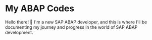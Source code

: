 # My ABAP Codes

Hello there! 👋 I'm a new SAP ABAP developer, and this is where I'll be documenting my journey and progress in the world of SAP ABAP development.

